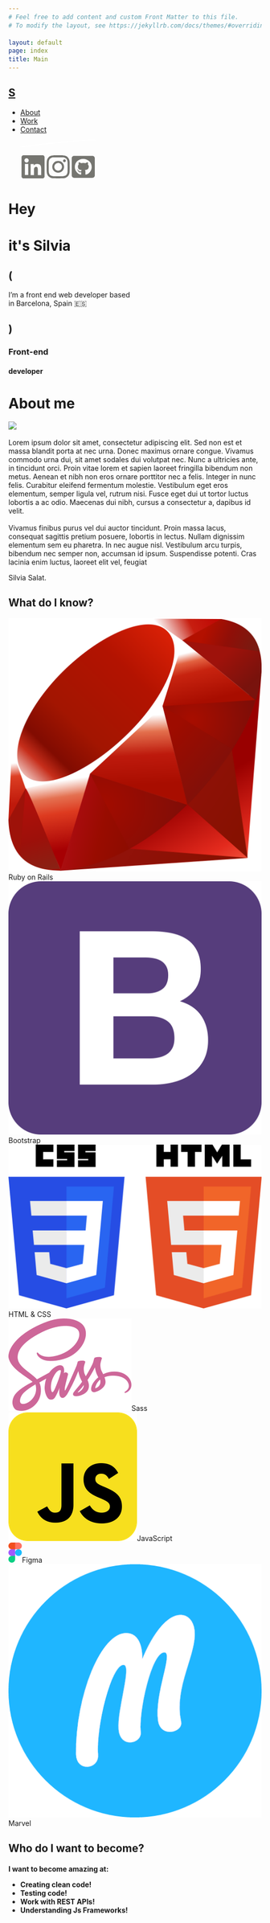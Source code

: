 ```yaml
---
# Feel free to add content and custom Front Matter to this file.
# To modify the layout, see https://jekyllrb.com/docs/themes/#overriding-theme-defaults

layout: default
page: index
title: Main
---
```

<div class="top-header">
  <a class="logo" href="/index">
    <h2>S</h2>
  </a>
  <div class="navbar">
    <div class="hamburger-menu">
      <div class="line1"></div>
      <div class="line2"></div>
    </div>
    <div>
      <ul class="nav-list">
        <li class="nav-item">
          <a href="#aboutme" class="nav-link">About</a>
        </li>
        <li class="nav-item">
          <a href="#" class="nav-link">Work</a>
        </li>
        <li class="nav-item">
          <a href="#" class="nav-link">Contact</a>
        </li>
        <svg class="contact-line" width="150" height="38" viewBox="0 0 292 38" fill="none" xmlns="http://www.w3.org/2000/svg">
              <path d="M17.9241 29.5281C31.9173 27.7183 45.8777 25.869 59.8772 24.1229C68.6512 23.0224 77.4697 22.0781 86.249 21.0306C90.3119 20.5453 94.363 19.9433 98.428 19.4791C101.3 19.1569 104.215 18.9803 107.095 18.743C108.664 18.6167 110.238 18.5434 111.801 18.364C118.737 17.5671 125.634 16.6776 132.577 15.9548C138.211 15.3644 143.896 14.9937 149.537 14.4775C157.031 13.7956 164.518 13.0501 171.983 12.3711C180.104 11.6365 188.233 10.9868 196.354 10.2523C204.019 9.56375 211.667 8.70552 219.343 8.12303C226.762 7.55581 234.15 7.24885 241.554 6.82237C250.101 6.32331 258.672 5.76835 267.225 5.33291C272.603 5.05753 277.966 4.91228 283.303 4.80173C286.545 4.73137 289.098 5.23419 290.69 6.19821C291.977 6.97888 290.802 7.87954 288.077 8.22977C286.97 8.37371 285.824 8.41448 284.705 8.43116C264.526 8.78733 244.176 10.0072 223.727 11.6656C209.438 12.8196 195.13 13.7934 180.849 15.0323C169.248 16.0433 157.649 17.3542 146.06 18.4819C137.916 19.2724 129.751 19.8613 121.618 20.7578C107.143 22.3485 92.6803 24.0664 78.2474 25.792C68.9568 26.9018 59.7413 28.1861 50.4518 29.3066C37.5822 30.8529 24.645 32.2989 11.7405 33.7844C7.96018 34.2198 4.46079 34.3054 1.83813 33.3919C-0.90482 32.4262 0.0664846 31.2247 4.29691 30.6902C8.78245 30.1193 13.3453 29.7442 17.871 29.287C17.8796 29.3719 17.9156 29.4432 17.9241 29.5281Z" fill="white"/>
          </svg>
        <li class="nav-item nav-sns" style="display: flex;">
          <a href="https://www.linkedin.com/in/silviasalatcasado/" class="sns">
            <svg width="50" height="50" viewBox="0 0 100 100" fill="none" xmlns="http://www.w3.org/2000/svg">
              <path fill-rule="evenodd" clip-rule="evenodd" d="M4.16663 11.825C4.16663 9.7939 4.97348 7.84597 6.4097 6.40976C7.84592 4.97354 9.79384 4.16668 11.825 4.16668H88.1666C89.1732 4.16504 90.1702 4.36194 91.1006 4.74613C92.0309 5.13031 92.8764 5.69422 93.5885 6.40558C94.3006 7.11694 94.8655 7.96178 95.2507 8.89172C95.6359 9.82167 95.8338 10.8185 95.8333 11.825V88.1667C95.8344 89.1734 95.637 90.1705 95.2523 91.1009C94.8677 92.0313 94.3034 92.8767 93.5917 93.5888C92.88 94.3009 92.0349 94.8657 91.1047 95.2508C90.1745 95.6359 89.1776 95.8339 88.1708 95.8334H11.825C10.8189 95.8334 9.8227 95.6351 8.89328 95.25C7.96386 94.8649 7.11942 94.3004 6.40823 93.5888C5.69703 92.8772 5.13301 92.0325 4.74839 91.1029C4.36376 90.1732 4.16608 89.1769 4.16663 88.1709V11.825ZM40.45 39.1167H52.8625V45.35C54.6541 41.7667 59.2375 38.5417 66.125 38.5417C79.3291 38.5417 82.4583 45.6792 82.4583 58.775V83.0333H69.0958V61.7584C69.0958 54.3 67.3041 50.0917 62.7541 50.0917C56.4416 50.0917 53.8166 54.6292 53.8166 61.7584V83.0333H40.45V39.1167ZM17.5333 82.4625H30.9V38.5417H17.5333V82.4584V82.4625ZM32.8125 24.2167C32.8377 25.3612 32.634 26.4991 32.2135 27.5638C31.7929 28.6285 31.1639 29.5985 30.3634 30.4168C29.5629 31.2351 28.607 31.8853 27.5519 32.3292C26.4967 32.7731 25.3635 33.0018 24.2187 33.0018C23.074 33.0018 21.9407 32.7731 20.8856 32.3292C19.8304 31.8853 18.8745 31.2351 18.074 30.4168C17.2735 29.5985 16.6445 28.6285 16.224 27.5638C15.8034 26.4991 15.5998 25.3612 15.625 24.2167C15.6744 21.9702 16.6016 19.8325 18.2078 18.2612C19.8141 16.6899 21.9717 15.8101 24.2187 15.8101C26.4657 15.8101 28.6234 16.6899 30.2296 18.2612C31.8359 19.8325 32.763 21.9702 32.8125 24.2167Z" fill="#757570"/>
            </svg>
          </a>
          <a href="https://www.instagram.com/1.2.sc/" class="sns">
            <svg width="50" height="50" viewBox="0 0 100 100" fill="none" xmlns="http://www.w3.org/2000/svg">
              <path fill-rule="evenodd" clip-rule="evenodd" d="M31.1041 4.44167C35.9916 4.21667 37.55 4.16667 50 4.16667C62.45 4.16667 64.0083 4.22084 68.8916 4.44167C73.775 4.66251 77.1083 5.44167 80.025 6.57084C83.0791 7.72501 85.85 9.52917 88.1416 11.8625C90.475 14.15 92.275 16.9167 93.425 19.975C94.5583 22.8917 95.3333 26.225 95.5583 31.1C95.7833 35.9958 95.8333 37.5542 95.8333 50C95.8333 62.45 95.7791 64.0083 95.5583 68.8958C95.3375 73.7708 94.5583 77.1042 93.425 80.0208C92.2749 83.0796 90.472 85.8508 88.1416 88.1417C85.85 90.475 83.0791 92.275 80.025 93.425C77.1083 94.5583 73.775 95.3333 68.9 95.5583C64.0083 95.7833 62.45 95.8333 50 95.8333C37.55 95.8333 35.9916 95.7792 31.1041 95.5583C26.2291 95.3375 22.8958 94.5583 19.9791 93.425C16.9205 92.2748 14.1492 90.4719 11.8583 88.1417C9.52654 85.8528 7.7221 83.0829 6.57079 80.025C5.44163 77.1083 4.66663 73.775 4.44163 68.9C4.21663 64.0042 4.16663 62.4458 4.16663 50C4.16663 37.55 4.22079 35.9917 4.44163 31.1083C4.66246 26.225 5.44163 22.8917 6.57079 19.975C7.7238 16.917 9.52962 14.1471 11.8625 11.8583C14.1501 9.52709 16.9186 7.72269 19.975 6.57084C22.8916 5.44167 26.225 4.66667 31.1 4.44167H31.1041ZM68.5208 12.6917C63.6875 12.4708 62.2375 12.425 50 12.425C37.7625 12.425 36.3125 12.4708 31.4791 12.6917C27.0083 12.8958 24.5833 13.6417 22.9666 14.2708C20.8291 15.1042 19.3 16.0917 17.6958 17.6958C16.1751 19.1752 15.0049 20.9762 14.2708 22.9667C13.6416 24.5833 12.8958 27.0083 12.6916 31.4792C12.4708 36.3125 12.425 37.7625 12.425 50C12.425 62.2375 12.4708 63.6875 12.6916 68.5208C12.8958 72.9917 13.6416 75.4167 14.2708 77.0333C15.0041 79.0208 16.175 80.825 17.6958 82.3042C19.175 83.825 20.9791 84.9958 22.9666 85.7292C24.5833 86.3583 27.0083 87.1042 31.4791 87.3083C36.3125 87.5292 37.7583 87.575 50 87.575C62.2416 87.575 63.6875 87.5292 68.5208 87.3083C72.9916 87.1042 75.4166 86.3583 77.0333 85.7292C79.1708 84.8958 80.7 83.9083 82.3041 82.3042C83.825 80.825 84.9958 79.0208 85.7291 77.0333C86.3583 75.4167 87.1041 72.9917 87.3083 68.5208C87.5291 63.6875 87.575 62.2375 87.575 50C87.575 37.7625 87.5291 36.3125 87.3083 31.4792C87.1041 27.0083 86.3583 24.5833 85.7291 22.9667C84.8958 20.8292 83.9083 19.3 82.3041 17.6958C80.8247 16.1753 79.0237 15.005 77.0333 14.2708C75.4166 13.6417 72.9916 12.8958 68.5208 12.6917ZM44.1458 64.1292C47.4152 65.4901 51.0557 65.6738 54.4455 64.6488C57.8353 63.6239 60.7641 61.4538 62.7317 58.5093C64.6992 55.5649 65.5835 52.0286 65.2335 48.5046C64.8834 44.9806 63.3208 41.6874 60.8125 39.1875C59.2134 37.5895 57.28 36.3659 55.1513 35.6048C53.0227 34.8437 50.7517 34.564 48.502 34.7859C46.2523 35.0078 44.0798 35.7257 42.1408 36.888C40.2019 38.0504 38.5447 39.6281 37.2887 41.5077C36.0327 43.3873 35.2091 45.522 34.8771 47.7582C34.5451 49.9943 34.7131 52.2762 35.3689 54.4397C36.0247 56.6031 37.152 58.5942 38.6696 60.2697C40.1873 61.9451 42.0576 63.2633 44.1458 64.1292ZM33.3416 33.3417C35.5292 31.1541 38.1263 29.4188 40.9845 28.2348C43.8428 27.0509 46.9062 26.4416 50 26.4416C53.0937 26.4416 56.1571 27.0509 59.0154 28.2348C61.8736 29.4188 64.4707 31.1541 66.6583 33.3417C68.8459 35.5293 70.5812 38.1263 71.7651 40.9846C72.949 43.8428 73.5584 46.9063 73.5584 50C73.5584 53.0937 72.949 56.1572 71.7651 59.0154C70.5812 61.8737 68.8459 64.4707 66.6583 66.6583C62.2402 71.0764 56.248 73.5584 50 73.5584C43.7519 73.5584 37.7597 71.0764 33.3416 66.6583C28.9236 62.2403 26.4415 56.2481 26.4415 50C26.4415 43.7519 28.9236 37.7597 33.3416 33.3417ZM78.7833 29.95C79.3254 29.4386 79.7594 28.8237 80.0596 28.1416C80.3597 27.4594 80.52 26.724 80.5309 25.9789C80.5417 25.2337 80.403 24.494 80.1228 23.8034C79.8426 23.1128 79.4268 22.4855 78.8998 21.9585C78.3728 21.4315 77.7455 21.0157 77.0549 20.7355C76.3643 20.4553 75.6246 20.3166 74.8794 20.3274C74.1343 20.3383 73.3988 20.4986 72.7167 20.7987C72.0346 21.0989 71.4197 21.5329 70.9083 22.075C69.9137 23.1293 69.3693 24.5297 69.3904 25.9789C69.4115 27.4281 69.9966 28.812 71.0214 29.8368C72.0463 30.8617 73.4302 31.4468 74.8794 31.4679C76.3286 31.489 77.729 30.9445 78.7833 29.95Z" fill="#757570"/>
            </svg>
          </a>
          <a href="https://github.com/silsc/" class="sns">
            <svg width="50" height="50" viewBox="0 0 100 109" fill="none" xmlns="http://www.w3.org/2000/svg">
              <path d="M89.2857 6.8125H10.7143C4.79911 6.8125 0 11.3896 0 17.0312V91.9688C0 97.6104 4.79911 102.188 10.7143 102.188H89.2857C95.2009 102.188 100 97.6104 100 91.9688V17.0312C100 11.3896 95.2009 6.8125 89.2857 6.8125ZM61.8973 88.4986C60.0223 88.818 59.3304 87.7109 59.3304 86.7955C59.3304 85.6459 59.375 79.7701 59.375 75.0227C59.375 71.7016 58.2143 69.5939 56.8527 68.4869C65.1116 67.6141 73.817 66.5283 73.817 52.9246C73.817 49.05 72.3661 47.1127 70 44.6219C70.3795 43.7064 71.6518 39.9383 69.6205 35.0418C66.5179 34.1264 59.4196 38.8525 59.4196 38.8525C56.4732 38.0648 53.2812 37.6604 50.1339 37.6604C46.9866 37.6604 43.7946 38.0648 40.8482 38.8525C40.8482 38.8525 33.75 34.1264 30.6473 35.0418C28.6161 39.917 29.8661 43.6852 30.2679 44.6219C27.9018 47.1127 26.7857 49.05 26.7857 52.9246C26.7857 66.4645 35.1116 67.6141 43.3705 68.4869C42.2991 69.4023 41.3393 70.9777 41.0045 73.2344C38.8839 74.1498 33.4598 75.7252 30.2232 70.2752C28.192 66.9115 24.5312 66.6348 24.5312 66.6348C20.9152 66.5922 24.2857 68.8063 24.2857 68.8063C26.6964 69.8707 28.3929 73.9582 28.3929 73.9582C30.558 80.2811 40.9152 78.1522 40.9152 78.1522C40.9152 81.1113 40.9598 85.9227 40.9598 86.7955C40.9598 87.7109 40.2902 88.818 38.3929 88.4986C23.6607 83.7938 13.3482 70.4242 13.3482 54.798C13.3482 35.2547 29.0179 20.4162 49.5089 20.4162C70 20.4162 86.6071 35.2547 86.6071 54.798C86.6295 70.4242 76.6295 83.815 61.8973 88.4986ZM40 75.491C39.5759 75.5762 39.1741 75.4059 39.1295 75.1291C39.0848 74.8098 39.375 74.533 39.7991 74.4479C40.2232 74.4053 40.625 74.5756 40.6696 74.8523C40.7366 75.1291 40.4464 75.4059 40 75.491ZM37.8795 75.2994C37.8795 75.5762 37.5446 75.8104 37.0982 75.8104C36.6071 75.8529 36.2723 75.6188 36.2723 75.2994C36.2723 75.0227 36.6071 74.7885 37.0536 74.7885C37.4777 74.7459 37.8795 74.9801 37.8795 75.2994ZM34.8214 75.0652C34.7321 75.342 34.2857 75.4697 33.9062 75.342C33.4821 75.2568 33.192 74.9375 33.2812 74.6607C33.3705 74.384 33.817 74.2563 34.1964 74.3414C34.6429 74.4691 34.933 74.7885 34.8214 75.0652ZM32.0759 73.9156C31.875 74.1498 31.4509 74.1072 31.1161 73.7879C30.7812 73.5111 30.692 73.1066 30.9152 72.915C31.1161 72.6809 31.5402 72.7234 31.875 73.0428C32.1652 73.3195 32.2768 73.7453 32.0759 73.9156ZM30.0446 71.9783C29.8438 72.1061 29.4643 71.9783 29.2187 71.659C28.9732 71.3397 28.9732 70.9777 29.2187 70.8287C29.4643 70.6371 29.8438 70.7861 30.0446 71.1055C30.2902 71.4248 30.2902 71.808 30.0446 71.9783ZM28.5938 69.9133C28.3929 70.1049 28.058 69.9984 27.8125 69.7855C27.567 69.5088 27.5223 69.1894 27.7232 69.0404C27.9241 68.8488 28.2589 68.9553 28.5045 69.1682C28.75 69.4449 28.7946 69.7643 28.5938 69.9133ZM27.0982 68.3379C27.0089 68.5295 26.7188 68.5721 26.4732 68.423C26.183 68.2953 26.0491 68.0611 26.1384 67.8695C26.2277 67.7418 26.4732 67.6779 26.7634 67.7844C27.0536 67.9334 27.1875 68.1676 27.0982 68.3379Z" fill="#757570"/>
            </svg>
          </a>
        </li>
      </ul>
    </div>
  </div>
</div>

<div class="banner">
    <div class="banner-line1">
      <h1>Hey</h1>
    </div>
    <div class="banner-line2">
      <h1>it's <span>Silvia</span></h1>
    </div>
    <div class="banner-subtitle">
      <h2>(</h2>
        <p>I’m a front end web developer based <br>in Barcelona, Spain 🇪🇸</p>
      <h2>)</h2>
    </div>
    <div class="banner-lineround">
      <h3 class="circle-text">Front-end</h3>
      <h4 class="light-circle-text">developer</h4>
    </div>
</div>

<div id="aboutme">
  <div class="aboutme-container">
    <div class="aboutme-card">
      <h1>About me</h1>
      <img src="/assets/images/avatar.png" class="avatar" style="width: 20%;"/>
      <div class="aboutme-box">
        <div class="aboutme-text">
          <p>Lorem ipsum dolor sit amet, consectetur adipiscing elit. Sed non est et massa blandit porta at nec urna. Donec maximus ornare congue. Vivamus commodo urna dui, sit amet sodales dui volutpat nec. Nunc a ultricies ante, in tincidunt orci. Proin vitae lorem et sapien laoreet fringilla bibendum non metus. Aenean et nibh non eros ornare porttitor nec a felis. Integer in nunc felis. Curabitur eleifend fermentum molestie. Vestibulum eget eros elementum, semper ligula vel, rutrum nisi. Fusce eget dui ut tortor luctus lobortis a ac odio. Maecenas dui nibh, cursus a consectetur a, dapibus id velit.
          <br>
          <br>Vivamus finibus purus vel dui auctor tincidunt. Proin massa lacus, consequat sagittis pretium posuere, lobortis in lectus. Nullam dignissim elementum sem eu pharetra. In nec augue nisl. Vestibulum arcu turpis, bibendum nec semper non, accumsan id ipsum. Suspendisse potenti. Cras lacinia enim luctus, laoreet elit vel, feugiat
          </p>
          <div class="sign">Silvia Salat.</div>
        </div>
        <div class="knowledge">
          <h2 class="learnt">What do I know?</h2>
          <div>
            <div class="line1-logos">
              <div class="tooltip">
                <img src="/assets/images/ruby.png"/><span class="tooltiptext">Ruby on Rails</span>
              </div>
              <div class="tooltip">
                <img src="/assets/images/bootstrap.svg"/><span class="tooltiptext">Bootstrap</span>
              </div>
              <div class="tooltip">
                <img src="/assets/images/html.png"/><span class="tooltiptext">HTML & CSS</span>
              </div>
            </div>
            <div class="line2-logos">
              <div class="tooltip">
                <img src="/assets/images/sass.png"/><span class="tooltiptext">Sass</span>
              </div>
              <div class="tooltip">
                <img src="/assets/images/js.png"/><span class="tooltiptext">JavaScript</span>
              </div>
              <div class="tooltip">
                <img src="/assets/images/figma.png"/><span class="tooltiptext">Figma</span>
              </div>
              <div class="tooltip">
                <img src="/assets/images/marvel.png"/><span class="tooltiptext">Marvel</span>
              </div>
            </div>
          </div>
          <h2>Who do I want to become?</h2>
          <h4 class="wordCarousel">
          <span>I want to become amazing at: </span>
          <div>
              <ul class="flip4">
                  <li>Creating clean code!</li>
                  <li>Testing code!</li>
                  <li>Work with REST APIs!</li>
                  <li>Understanding Js Frameworks!</li>
              </ul>
          </div>
      </h4>
        </div>
      </div>
    </div>
  </div>
</div>
